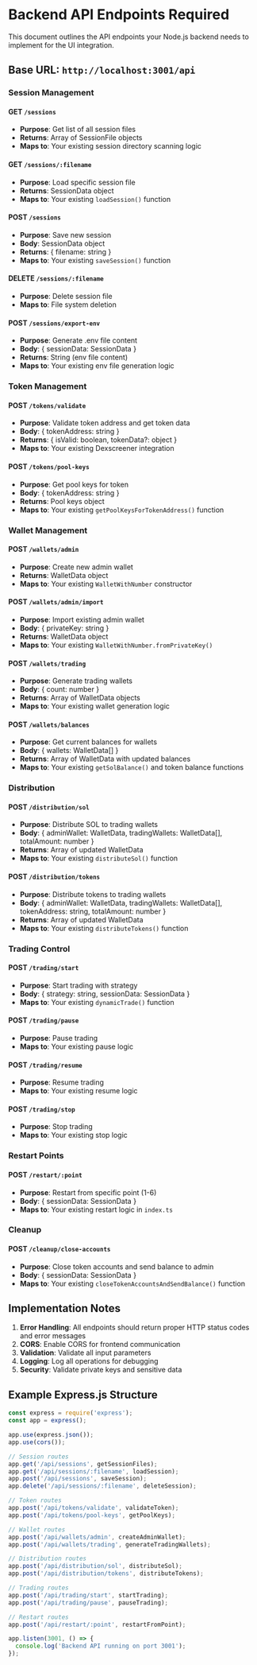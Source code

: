 # Backend API Endpoints Required

This document outlines the API endpoints your Node.js backend needs to implement for the UI integration.

## Base URL: `http://localhost:3001/api`

### Session Management

#### GET `/sessions`
- **Purpose**: Get list of all session files
- **Returns**: Array of SessionFile objects
- **Maps to**: Your existing session directory scanning logic

#### GET `/sessions/:filename`
- **Purpose**: Load specific session file
- **Returns**: SessionData object
- **Maps to**: Your existing `loadSession()` function

#### POST `/sessions`
- **Purpose**: Save new session
- **Body**: SessionData object
- **Returns**: { filename: string }
- **Maps to**: Your existing `saveSession()` function

#### DELETE `/sessions/:filename`
- **Purpose**: Delete session file
- **Maps to**: File system deletion

#### POST `/sessions/export-env`
- **Purpose**: Generate .env file content
- **Body**: { sessionData: SessionData }
- **Returns**: String (env file content)
- **Maps to**: Your existing env file generation logic

### Token Management

#### POST `/tokens/validate`
- **Purpose**: Validate token address and get token data
- **Body**: { tokenAddress: string }
- **Returns**: { isValid: boolean, tokenData?: object }
- **Maps to**: Your existing Dexscreener integration

#### POST `/tokens/pool-keys`
- **Purpose**: Get pool keys for token
- **Body**: { tokenAddress: string }
- **Returns**: Pool keys object
- **Maps to**: Your existing `getPoolKeysForTokenAddress()` function

### Wallet Management

#### POST `/wallets/admin`
- **Purpose**: Create new admin wallet
- **Returns**: WalletData object
- **Maps to**: Your existing `WalletWithNumber` constructor

#### POST `/wallets/admin/import`
- **Purpose**: Import existing admin wallet
- **Body**: { privateKey: string }
- **Returns**: WalletData object
- **Maps to**: Your existing `WalletWithNumber.fromPrivateKey()`

#### POST `/wallets/trading`
- **Purpose**: Generate trading wallets
- **Body**: { count: number }
- **Returns**: Array of WalletData objects
- **Maps to**: Your existing wallet generation logic

#### POST `/wallets/balances`
- **Purpose**: Get current balances for wallets
- **Body**: { wallets: WalletData[] }
- **Returns**: Array of WalletData with updated balances
- **Maps to**: Your existing `getSolBalance()` and token balance functions

### Distribution

#### POST `/distribution/sol`
- **Purpose**: Distribute SOL to trading wallets
- **Body**: { adminWallet: WalletData, tradingWallets: WalletData[], totalAmount: number }
- **Returns**: Array of updated WalletData
- **Maps to**: Your existing `distributeSol()` function

#### POST `/distribution/tokens`
- **Purpose**: Distribute tokens to trading wallets
- **Body**: { adminWallet: WalletData, tradingWallets: WalletData[], tokenAddress: string, totalAmount: number }
- **Returns**: Array of updated WalletData
- **Maps to**: Your existing `distributeTokens()` function

### Trading Control

#### POST `/trading/start`
- **Purpose**: Start trading with strategy
- **Body**: { strategy: string, sessionData: SessionData }
- **Maps to**: Your existing `dynamicTrade()` function

#### POST `/trading/pause`
- **Purpose**: Pause trading
- **Maps to**: Your existing pause logic

#### POST `/trading/resume`
- **Purpose**: Resume trading
- **Maps to**: Your existing resume logic

#### POST `/trading/stop`
- **Purpose**: Stop trading
- **Maps to**: Your existing stop logic

### Restart Points

#### POST `/restart/:point`
- **Purpose**: Restart from specific point (1-6)
- **Body**: { sessionData: SessionData }
- **Maps to**: Your existing restart logic in `index.ts`

### Cleanup

#### POST `/cleanup/close-accounts`
- **Purpose**: Close token accounts and send balance to admin
- **Body**: { sessionData: SessionData }
- **Maps to**: Your existing `closeTokenAccountsAndSendBalance()` function

## Implementation Notes

1. **Error Handling**: All endpoints should return proper HTTP status codes and error messages
2. **CORS**: Enable CORS for frontend communication
3. **Validation**: Validate all input parameters
4. **Logging**: Log all operations for debugging
5. **Security**: Validate private keys and sensitive data

## Example Express.js Structure

```javascript
const express = require('express');
const app = express();

app.use(express.json());
app.use(cors());

// Session routes
app.get('/api/sessions', getSessionFiles);
app.get('/api/sessions/:filename', loadSession);
app.post('/api/sessions', saveSession);
app.delete('/api/sessions/:filename', deleteSession);

// Token routes
app.post('/api/tokens/validate', validateToken);
app.post('/api/tokens/pool-keys', getPoolKeys);

// Wallet routes
app.post('/api/wallets/admin', createAdminWallet);
app.post('/api/wallets/trading', generateTradingWallets);

// Distribution routes
app.post('/api/distribution/sol', distributeSol);
app.post('/api/distribution/tokens', distributeTokens);

// Trading routes
app.post('/api/trading/start', startTrading);
app.post('/api/trading/pause', pauseTrading);

// Restart routes
app.post('/api/restart/:point', restartFromPoint);

app.listen(3001, () => {
  console.log('Backend API running on port 3001');
});
```